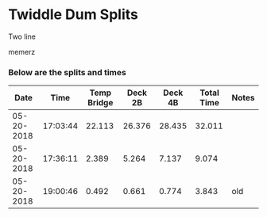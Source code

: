 # Twiddle Dum Splits 

Two 
line

memerz

### Below are the splits and times

|Date|Time|Temp Bridge|Deck 2B|Deck 4B|Total Time|Notes|
|---|---|---|---|---|---|---|
| 05-20-2018 | 17:03:44 | 22.113 | 26.376 | 28.435 | 32.011 |  |
| 05-20-2018 | 17:36:11 | 2.389 | 5.264 | 7.137 | 9.074 |  |
| 05-20-2018 | 19:00:46 | 0.492 | 0.661 | 0.774 | 3.843 | old |